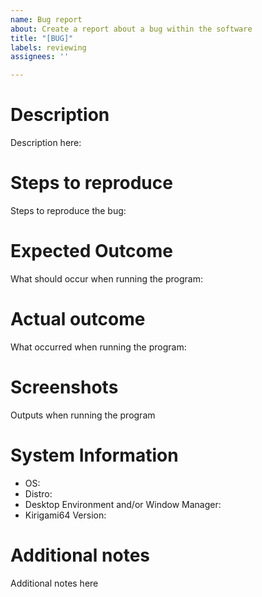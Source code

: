 ```yaml
---
name: Bug report
about: Create a report about a bug within the software
title: "[BUG]"
labels: reviewing
assignees: ''

---
```


# Description
Description here:

# Steps to reproduce
Steps to reproduce the bug:

# Expected Outcome
What should occur when running the program:

# Actual outcome
What occurred when running the program:

# Screenshots
Outputs when running the program

# System Information
 - OS:
 - Distro:
 - Desktop Environment and/or Window Manager:
 - Kirigami64 Version:

# Additional notes
Additional notes here